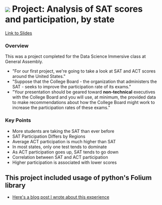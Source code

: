 # ![](https://ga-dash.s3.amazonaws.com/production/assets/logo-9f88ae6c9c3871690e33280fcf557f33.png) Project: Analysis of SAT scores and participation, by state


[Link to Slides](https://docs.google.com/presentation/d/10ibMocLNvjt_MNiJmGI8drkUhB88QfJ79oe1w6nFyyY/edit?usp=sharing)

### Overview

This was a project completed for the Data Science Immersive class at General Assembly.

* "For our first project, we're going to take a look at SAT and ACT scores around the United States."
* "Suppose that the College Board - the organization that administers the SAT - seeks to improve the participation rate of its exams."
* "Your presentation should be geared toward **non-technical** executives with the College Board and you will use, at minimum, the provided data to make recommendations about how the College Board might work to increase the participation rates of these exams."

### Key Points
* More students are taking the SAT than ever before
* SAT Participation Differs by Regions
* Average ACT participation is much higher than SAT
* In most states, only one test tends to dominate
* As ACT participation goes up, SAT tends to go down
* Correlation between SAT and ACT participation
* Higher participation is associated with lower scores

## This project included usage of python's Folium library
* [Here's a blog post I wrote about this experience](https://medium.com/@austinlasseter/using-folium-to-generate-a-simple-map-of-your-pandas-data-87ddc5d55f8d)
